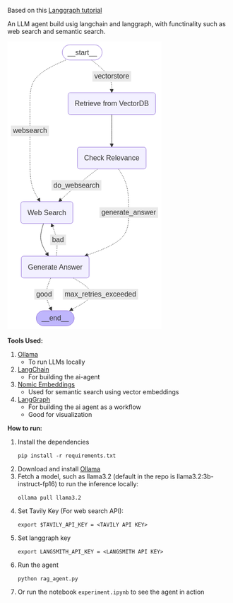 Based on this [Langgraph tutorial](https://langchain-ai.github.io/langgraph/tutorials/rag/langgraph_adaptive_rag_local/#components)

An LLM agent build usig langchain and langgraph, with functinality such as web search and semantic search.

![RAG Agent](images/langgraph_agent.png)

**Tools Used:**
1. [Ollama](https://ollama.com/download)
    - To run LLMs locally
2. [LangChain](https://python.langchain.com/docs/introduction/)
    - For building the ai-agent
3. [Nomic Embeddings](https://www.nomic.ai/blog/posts/nomic-embed-text-v1)
    - Used for semantic search using vector embeddings 
4. [LangGraph](https://langchain-ai.github.io/langgraph/)
    - For building the ai agent as a workflow
    - Good for visualization

**How to run:**
1. Install the dependencies
    ```shell
    pip install -r requirements.txt
    ```
2. Download and install [Ollama](https://ollama.com/download)
3. Fetch a model, such as llama3.2 (default in the repo is llama3.2:3b-instruct-fp16) to run the inference locally:
    ```shell
    ollama pull llama3.2
    ```
4. Set Tavily Key (For web search API):
    ```shell
    export $TAVILY_API_KEY = <TAVILY API KEY>
    ```
5. Set langgraph key
    ```shell
    export LANGSMITH_API_KEY = <LANGSMITH API KEY>
    ```
6. Run the agent
    ```shell
    python rag_agent.py
    ```
7. Or run the notebook ```experiment.ipynb``` to see the agent in action
